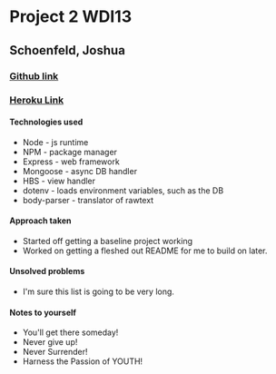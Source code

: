 # Project 2 WDI13

## Schoenfeld, Joshua

### [Github link](https://github.com/Brocier/project2WDI13)

### [Heroku Link](https://schoenfeld-project2-wdi13.herokuapp.com/)

#### Technologies used

* Node - js runtime
* NPM - package manager
* Express - web framework
* Mongoose - async DB handler
* HBS - view handler
* dotenv - loads environment variables, such as the DB
* body-parser - translator of rawtext

#### Approach taken

* Started off getting a baseline project working
* Worked on getting a fleshed out README for me to build on later.

#### Unsolved problems

* I'm sure this list is going to be very long.

#### Notes to yourself

* You'll get there someday!
* Never give up!
* Never Surrender!
* Harness the Passion of YOUTH!